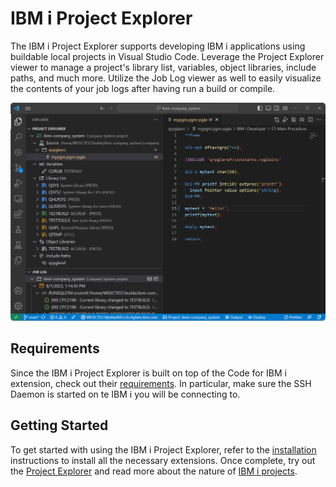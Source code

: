 # IBM i Project Explorer

The IBM i Project Explorer supports developing IBM i applications using buildable local projects in Visual Studio Code. Leverage the Project Explorer viewer to manage a project's library list, variables, object libraries, include paths, and much more. Utilize the Job Log viewer as well to easily visualize the contents of your job logs after having run a build or compile.

![IBM i Project Explorer](./assets/IBMiProjectExplorer_01.png)

## Requirements

Since the IBM i Project Explorer is built on top of the Code for IBM i extension, check out their [requirements](https://halcyon-tech.github.io/docs/#/./README?id=requirements). In particular, make sure the SSH Daemon is started on te IBM i you will be connecting to.

## Getting Started

To get started with using the IBM i Project Explorer, refer to the [installation](./pages/welcome/installation.md) instructions to install all the necessary extensions. Once complete, try out the [Project Explorer](./pages/views/project-explorer.md) and read more about the nature of [IBM i projects](./pages/ibm-i-projects/overview.md).